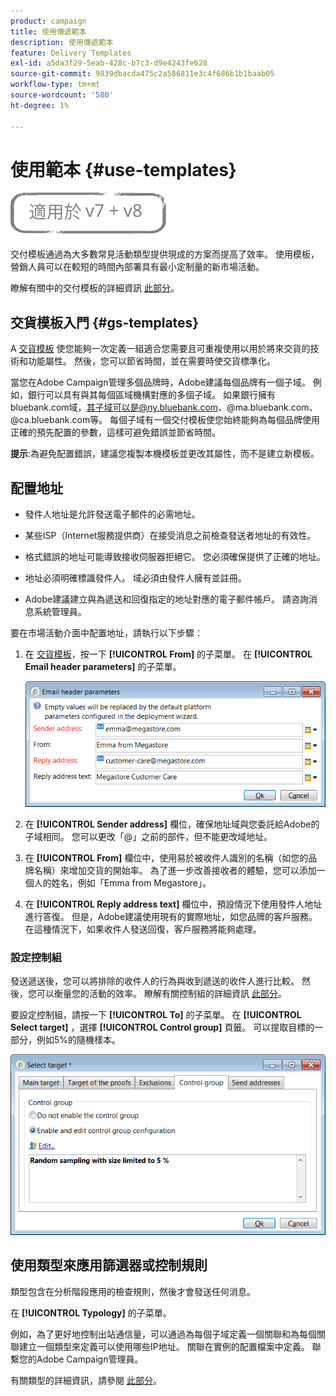 ```yaml
---
product: campaign
title: 使用傳遞範本
description: 使用傳遞範本
feature: Delivery Templates
exl-id: a5da3f29-5eab-428c-b7c3-d9e4243fe628
source-git-commit: 9839dbacda475c2a586811e3c4f686b1b1baab05
workflow-type: tm+mt
source-wordcount: '580'
ht-degree: 1%

---
```


# 使用範本 {#use-templates}

![](../../assets/common.svg)

交付模板通過為大多數常見活動類型提供現成的方案而提高了效率。 使用模板，營銷人員可以在較短的時間內部署具有最小定制量的新市場活動。

瞭解有關中的交付模板的詳細資訊 [此部分](creating-a-delivery-template.md)。

## 交貨模板入門 {#gs-templates}

A [交貨模板](creating-a-delivery-template.md) 使您能夠一次定義一組適合您需要且可重複使用以用於將來交貨的技術和功能屬性。 然後，您可以節省時間，並在需要時使交貨標準化。

當您在Adobe Campaign管理多個品牌時，Adobe建議每個品牌有一個子域。 例如，銀行可以具有與其每個區域機構對應的多個子域。 如果銀行擁有bluebank.com域，其子域可以是@ny.bluebank.com、@ma.bluebank.com、@ca.bluebank.com等。 每個子域有一個交付模板使您始終能夠為每個品牌使用正確的預先配置的參數，這樣可避免錯誤並節省時間。

**提示**:為避免配置錯誤，建議您複製本機模板並更改其屬性，而不是建立新模板。

## 配置地址

* 發件人地址是允許發送電子郵件的必需地址。

* 某些ISP（Internet服務提供商）在接受消息之前檢查發送者地址的有效性。

* 格式錯誤的地址可能導致接收伺服器拒絕它。 您必須確保提供了正確的地址。

* 地址必須明確標識發件人。 域必須由發件人擁有並註冊。

* Adobe建議建立與為遞送和回復指定的地址對應的電子郵件帳戶。 請咨詢消息系統管理員。

要在市場活動介面中配置地址，請執行以下步驟：

1. 在 [交貨模板](creating-a-delivery-template.md)，按一下 **[!UICONTROL From]** 的子菜單。 在 **[!UICONTROL Email header parameters]** 的子菜單。

   ![](assets/d_best_practices_email_header.png)

1. 在 **[!UICONTROL Sender address]** 欄位，確保地址域與您委託給Adobe的子域相同。 您可以更改「@」之前的部件，但不能更改域地址。

1. 在 **[!UICONTROL From]** 欄位中，使用易於被收件人識別的名稱（如您的品牌名稱）來增加交貨的開始率。 為了進一步改善接收者的體驗，您可以添加一個人的姓名，例如「Emma from Megastore」。

1. 在 **[!UICONTROL Reply address text]** 欄位中，預設情況下使用發件人地址進行答復。 但是，Adobe建議使用現有的實際地址，如您品牌的客戶服務。 在這種情況下，如果收件人發送回復，客戶服務將能夠處理。

### 設定控制組

發送遞送後，您可以將排除的收件人的行為與收到遞送的收件人進行比較。 然後，您可以衡量您的活動的效率。 瞭解有關控制組的詳細資訊 [此部分](../../campaign/using/marketing-campaign-deliveries.md#defining-a-control-group)。

要設定控制組，請按一下 **[!UICONTROL To]** 的子菜單。 在 **[!UICONTROL Select target]** ，選擇 **[!UICONTROL Control group]** 頁籤。 可以提取目標的一部分，例如5%的隨機樣本。

![](assets/d_best_practices_control_group.png)

## 使用類型來應用篩選器或控制規則

類型包含在分析階段應用的檢查規則，然後才會發送任何消息。

在 **[!UICONTROL Typology]** 的子菜單。

例如，為了更好地控制出站通信量，可以通過為每個子域定義一個關聯和為每個關聯建立一個類型來定義可以使用哪些IP地址。 關聯在實例的配置檔案中定義。 聯繫您的Adobe Campaign管理員。

有關類型的詳細資訊，請參閱 [此部分](../../campaign-opt/using/about-campaign-typologies.md)。
